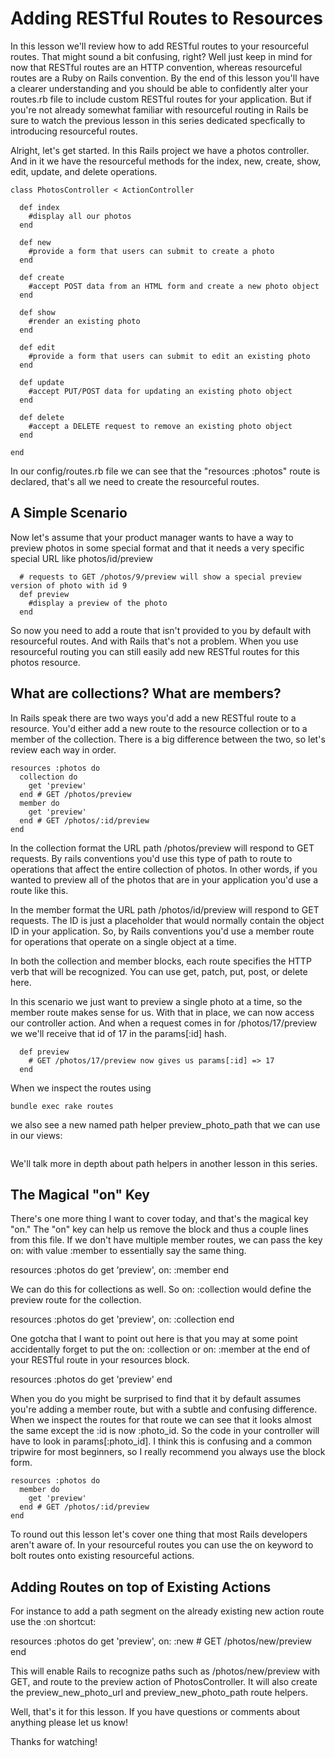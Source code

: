 # Adding RESTful Routes to Resources
In this lesson we'll review how to add RESTful routes to your resourceful routes. That might sound a bit confusing, right? Well just keep in mind for now that RESTful routes are an HTTP convention, whereas resourceful routes are a Ruby on Rails convention. By the end of this lesson you'll have a clearer understanding and you should be able to confidently alter your routes.rb file to include custom RESTful routes for your application. But if you're not already somewhat familiar with resourceful routing in Rails be sure to watch the previous lesson in this series dedicated specfically to introducing resourceful routes.

Alright, let's get started. In this Rails project we have a photos controller. And in it we have the resourceful methods for the index, new, create, show, edit, update, and delete operations.

```
class PhotosController < ActionController

  def index
    #display all our photos
  end

  def new
    #provide a form that users can submit to create a photo
  end

  def create
    #accept POST data from an HTML form and create a new photo object
  end

  def show
    #render an existing photo
  end

  def edit
    #provide a form that users can submit to edit an existing photo
  end

  def update
    #accept PUT/POST data for updating an existing photo object
  end

  def delete
    #accept a DELETE request to remove an existing photo object
  end

end
```

In our config/routes.rb file we can see that the "resources :photos" route is declared, that's all we need to create the resourceful routes.

## A Simple Scenario
Now let's assume that your product manager wants to have a way to preview photos in some special format and that it needs a very specific special URL like photos/id/preview

```
  # requests to GET /photos/9/preview will show a special preview version of photo with id 9
  def preview
    #display a preview of the photo
  end
```

So now you need to add a route that isn't provided to you by default with resourceful routes. And with Rails that's not a problem. When you use resourceful routing you can still easily add new RESTful routes for this photos resource.

## What are collections? What are members?
In Rails speak there are two ways you'd add a new RESTful route to a resource. You'd either add a new route to the resource collection or to a member of the collection. There is a big difference between the two, so let's review each way in order.

```
resources :photos do
  collection do
    get 'preview'
  end # GET /photos/preview
  member do
    get 'preview'
  end # GET /photos/:id/preview
end
```

In the collection format the URL path /photos/preview will respond to GET requests. By rails conventions you'd use this type of path to route to operations that affect the entire collection of photos. In other words, if you wanted to preview all of the photos that are in your application you'd use a route like this.

In the member format the URL path /photos/id/preview will respond to GET requests. The ID is just a placeholder that would normally contain the object ID in your application. So, by Rails conventions you'd use a member route for operations that operate on a single object at a time.

In both the collection and member blocks, each route specifies the HTTP verb that will be recognized. You can use get, patch, put, post, or delete here.

In this scenario we just want to preview a single photo at a time, so the member route makes sense for us. With that in place, we can now access our controller action. And when a request comes in for /photos/17/preview we we'll receive that id of 17 in the params[:id] hash.

```
  def preview
    # GET /photos/17/preview now gives us params[:id] => 17
  end
```

When we inspect the routes using
```
bundle exec rake routes
```
we also see a new named path helper preview_photo_path that we can use in our views:

```

```
We'll talk more in depth about path helpers in another lesson in this series.

## The Magical "on" Key
There's one more thing I want to cover today, and that's the magical key "on." The "on" key can help us remove the block and thus a couple lines from this file. If we don't have multiple member routes, we can pass the key on: with value :member to essentially say the same thing.

resources :photos do
  get 'preview', on: :member
end

We can do this for collections as well. So on: :collection would define the preview route for the collection.

resources :photos do
  get 'preview', on: :collection
end

One gotcha that I want to point out here is that you may at some point accidentally forget to put the on: :collection or on: :member at the end of your RESTful route in your resources block.

resources :photos do
  get 'preview'
end

When you do you might be surprised to find that it by default assumes you're adding a member route, but with a subtle and confusing difference. When we inspect the routes for that route we can see that it looks almost the same except the :id is now :photo_id. So the code in your controller will have to look in params[:photo_id]. I think this is confusing and a common tripwire for most beginners, so I really recommend you always use the block form.

```
resources :photos do
  member do
    get 'preview'
  end # GET /photos/:id/preview
end
```

To round out this lesson let's cover one thing that most Rails developers aren't aware of. In your resourceful routes you can use the on keyword to bolt routes onto existing resourceful actions.

## Adding Routes on top of Existing Actions

For instance to add a path segment on the already existing new action route use the :on shortcut:

resources :photos do
  get 'preview', on: :new # GET /photos/new/preview
end

This will enable Rails to recognize paths such as /photos/new/preview with GET, and route to the preview action of PhotosController. It will also create the preview_new_photo_url and preview_new_photo_path route helpers.

Well, that's it for this lesson. If you have questions or comments about anything please let us know!

Thanks for watching!